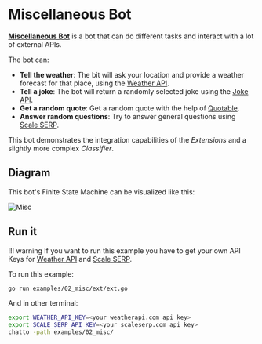 # Miscellaneous Bot

[**Miscellaneous Bot**](https://github.com/jaimeteb/chatto/tree/master/examples/02_misc) is a bot that can do different tasks and interact with a lot of external APIs.

The bot can:

* **Tell the weather**: The bit will ask your location and provide a weather forecast for that place, using the [Weather API](https://www.weatherapi.com/).
* **Tell a joke**:  The bot will return a randomly selected joke using the [Joke API](https://jokeapi.dev/).
* **Get a random quote**: Get a random quote with the help of [Quotable](https://github.com/lukePeavey/quotable).
* **Answer random questions**: Try to answer general questions using [Scale SERP](https://www.scaleserp.com/).


This bot demonstrates the integration capabilities of the *Extensions* and a slightly more complex *Classifier*.

## Diagram

This bot's Finite State Machine can be visualized like this:

![Misc](/img/chatto_misc.svg)

## Run it

!!! warning
    If you want to run this example you have to get your own API Keys for [Weather API](https://www.weatherapi.com/) and [Scale SERP](https://www.scaleserp.com/).

To run this example:

```bash
go run examples/02_misc/ext/ext.go
```

And in other terminal:

```bash
export WEATHER_API_KEY=<your weatherapi.com api key>
export SCALE_SERP_API_KEY=<your scaleserp.com api key>
chatto -path examples/02_misc/
```

<!-- ## Test it

You can test a live version of this example on Telegram. Click [**here**](https://t.me/chatto_misc_bot) to use the bot.

<p align="center">
<img src="/img/chatto_misc_telegram.jpg" alt="Misc" width="300"/>
</p> -->
